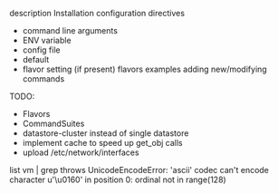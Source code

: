 description
Installation
configuration directives
 - command line arguments
 - ENV variable
 - config file
 - default
 - flavor setting (if present)
flavors
examples
adding new/modifying commands

TODO:
 - Flavors
 - CommandSuites
 - datastore-cluster instead of single datastore
 - implement cache to speed up get_obj calls
 - upload /etc/network/interfaces

list vm | grep throws 
UnicodeEncodeError: 'ascii' codec can't encode character u'\u0160' in position 0: ordinal not in range(128)
